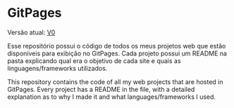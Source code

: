 # GitPages

Versão atual: [V0](https://github.com/Isutomu/GitPages/tree/main/V0)

Esse repositório possui o código de todos os meus projetos web que estão disponíveis para exibição no GitPages. Cada projeto possui um README na pasta explicando qual era o objetivo de cada site e quais as linguagens/frameworks utilizados.

This repository contains the code of all my web projects that are hosted in GitPages. Every project has a README in the file, with a detailed explanation as to why I made it and what languages/frameworks I used.
